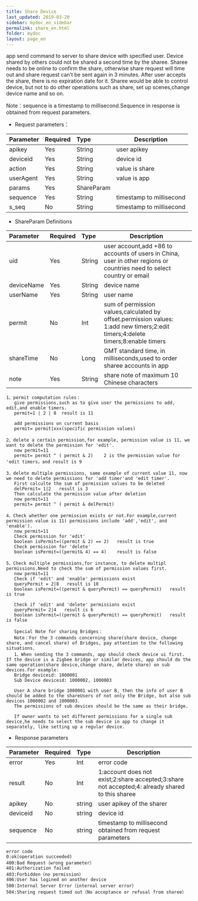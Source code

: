 ```yaml
---
title: Share Device
last_updated: 2019-03-20
sidebar: mydoc_en_sidebar
permalink: share_en.html
folder: mydoc
layout: page_en
---
```


app send command to server to share device with specified user. Device shared by others could not be shared a second time by the sharee. Sharee needs to be online to confirm the share, otherwise share request will time out and share request can’t be sent again in 3 minutes. After user accepts the share, there is no expiration date for it. Sharee would be able to control device, but not to do other operations such as share, set up scenes,change device name and so on.

Note：sequence is a timestamp to millisecond.Sequence in response is obtained from request parameters.

- Request parameters：

|Parameter|Required|Type|Description|
|:----    |:---|:----- |-----   |
|apikey |Yes  |String |user apikey   |
|deviceid |Yes  |String | device id    |
|action     |Yes  |String | value is share    |
|userAgent     |Yes  |String | value is app   |
|params     |Yes  |ShareParam |     |
|sequence     |Yes  |String | timestamp to millisecond    |
|s_seq     |No  |String | timestamp to millisecond    |

- ShareParam Definitions

|Parameter|Required|Type|Description|
|:----    |:---|:----- |-----   |
|uid |Yes  |String |user account,add +86 to accounts of users in China, user in other regions or countries need to select country or email  |
|deviceName | Yes |String | device name   |
|userName     |Yes  |String | user name    |
|permit     |No  |Int | sum of permission values,calculated by offset.permission values: 1:add new timers;2:edit timers;4:delete timers;8:enable timers   |
|shareTime     |No  |Long |   GMT standard time, in milliseconds,used to order sharee accounts in app  |
|note     |Yes  |String | share note of maximum 10 Chinese characters   |

```
1、permit computation rules：
   give permissions,such as to give user the permissions to add, edit,and enable timers.
   permit=1 | 2 | 8  result is 11

   add permissions on current basis
   permit= permit|xxx(specific permission values)

2、delete a certain permission,for example, permission value is 11, we want to delete the permission for 'edit'.
   now permit=11
   permit= permit ^ ( permit & 2)    2 is the permission value for 'edit timers，and result is 9 

3、delete multiple permissions, same example of current value 11, now we need to delete permissions for 'add timer'and 'edit timer'.
   First calculte the sum of permission values to be deleted
   delPermit= 1|2   result is 3
   Then calculate the permission value after deletion
   now permit=11
   permit= permit ^ ( permit & delPermit)

4、Check whether one permission exists or not.For example,current permission value is 11( permissions include 'add','edit', and 'enable').
   now permit=11
   Check permission for 'edit' 
   boolean isPermit=((permit & 2) == 2)   result is true
   Check permission for 'delete'
   boolean isPermit=((permit& 4) == 4)    result is false

5、Check multiple permissions,for instance, to delete multipl permissions.Need to check the sum of permission values first. 
   now permit=11
   Check if 'edit' and 'enable' permissions exist
   queryPermit = 2|8   result is 10
   boolean isPermit=((permit & queryPermit) == queryPermit)   result is true

   Check if 'edit' and 'delete' permissions exist
   queryPermit= 2|4   result is 6
   boolean isPermit=((permit & queryPermit) == queryPermit)   result is false

   Special Note for sharing Bridges：
   Note：For the 3 commands concerning share(share device, change share, and cancel share) of Bridges, pay attention to the following situations.
   1、When sending the 3 commands, app should check device ui first. If the device is a Zigbee bridge or similar devices, app should do the same operation(share device,change share, delete share) on sub devices.For example:
   Bridge deviceid: 1000001
   Sub Device deviceid: 1000002, 1000003

   User A share bridge 1000001 with user B, then the info of user B should be added to the shareUsers of not only the Bridge, but also sub devices 1000002 and 1000003.
   The permissions of sub devices should be the same as their bridge.

   If owner wants to set different permissions for a single sub device,he needs to select the sub device in app to change it separately, like setting up a regular device.
```

- Response parameters

|Parameter|Required|Type|Description|
|:----    |:---|:----- |-----   |
|error |Yes  |Int |error code   |
|result |No  |Int | 1:account does not exist;2:share accepted;3:share not accepted;4: already shared to this sharee   |
|apikey     |No  |string | user apikey of the sharer    |
|deviceid     |No  |string | 	device id    |
|sequence     |No  |string | timestamp to millisecond obtained from request parameters   |

```
error code
0:ok(operation succeeded)
400:Bad Request（wrong parameter）
401:Authorization failed
403:Forbidden（no permission）
406:User has logined on another device
500:Internal Server Error（internal server error）
504:Sharing request timed out（No acceptance or refusal from sharee）
```



